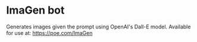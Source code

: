 # ImaGen bot

Generates images given the prompt using OpenAI's Dall-E model. Available for use at:
https://poe.com/ImaGen
